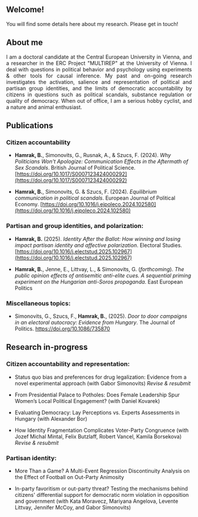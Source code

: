 ## Welcome!

You will find some details here about my research. Please get in touch!

## About me
<p style="text-align:justify;">
I am a doctoral candidate at the Central European University in Vienna, and a researcher in the ERC Project "MULTIREP" at the University of Vienna. I deal with questions in political behavior and psychology using experiments & other tools for causal inference. My past and on-going research investigates the activation, salience and representation of political and partisan group identities, and the limits of democratic accountability by citizens in questions such as political scandals, substance regulation or quality of democracy. When out of office, I am a serious hobby cyclist, and a nature and animal enthusiast.
 </p>
 
## Publications

### Citizen accountability

- **Hamrak, B.**, Simonovits, G., Rusnak, A., & Szucs, F. (2024). *Why Politicians Won't Apologize: Communication Effects in the Aftermath of Sex Scandals*. British Journal of Political Science. [https://doi.org/10.1017/S0007123424000292](https://doi.org/10.1017/S0007123424000292)

- **Hamrak, B.**, Simonovits, G. & Szucs, F. (2024). *Equilibrium communication in political scandals*. European Journal of Political Economy. [https://doi.org/10.1016/j.ejpoleco.2024.102580](https://doi.org/10.1016/j.ejpoleco.2024.102580)
 
 ### Partisan and group identities, and polarization: 

- **Hamrak, B.** (2025). *Identity After the Ballot: How winning and losing impact partisan identity and affective polarization*. Electoral Studies. [https://doi.org/10.1016/j.electstud.2025.102967](https://doi.org/10.1016/j.electstud.2025.102967)

- **Hamrak, B.**, Jenne, E., Littvay, L., & Simonovits, G. (*forthcoming*). *The public opinion effects of antisemitic anti-elite cues. A sequential priming experiment on the Hungarian anti-Soros propaganda*. East European Politics

### Miscellaneous topics:

- Simonovits, G., Szucs, F., **Hamrak, B.**, (2025). *Door to door campaigns in an electoral autocracy: Evidence from Hungary*. The Journal of Politics. [https://doi.org/10.1086/735870
](https://doi.org/10.1086/735870)

## Research in-progress

### Citizen accountability and representation:
  
- Status quo bias and preferences for drug legalization: Evidence from a novel experimental approach (with Gabor Simonovits) <em>Revise & resubmit</em>

- From Presidential Palace to Potholes: Does Female Leadership Spur Women’s Local Political Engagement? (with Daniel Kovarek)

- Evaluating Democracy: Lay Perceptions vs. Experts Assessments in Hungary (with Alexander Bor)
  
- How Identity Fragmentation Complicates Voter-Party Congruence (with Jozef Michal Mintal, Felix Butzlaff, Robert Vancel, Kamila Borsekova) <em>Revise & resubmit</em>

### Partisan identity:

- More Than a Game? A Multi-Event Regression Discontinuity Analysis on the Effect of Football on Out-Party Animosity

- In-party favoritism or out-party threat? Testing the mechanisms behind citizens' differential support for democratic norm violation in opposition and government (with Kata Moravecz, Mariyana Angelova, Levente Littvay, Jennifer McCoy, and Gabor Simonovits)


<!--
**bencehamrak/bencehamrak** is a ✨ _special_ ✨ repository because its `README.md` (this file) appears on your GitHub profile.

Here are some ideas to get you started:

- 🔭 I’m currently working on ...
- 🌱 I’m currently learning ...
- 👯 I’m looking to collaborate on ...
- 🤔 I’m looking for help with ...
- 💬 Ask me about ...
- 📫 How to reach me: ...
- 😄 Pronouns: ...
- ⚡ Fun fact: ...
-->
